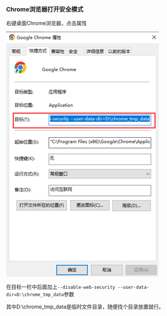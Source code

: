 ### Chrome浏览器打开安全模式



右键桌面Chrome浏览器，点击属性

![image-20240205101716045](image/image-20240205101716045.png)

在目标一栏中后面加上```--disable-web-security --user-data-dir=D:\chrome_tmp_data```参数

其中D:\chrome_tmp_data是临时文件目录，随便找个目录放置就行。